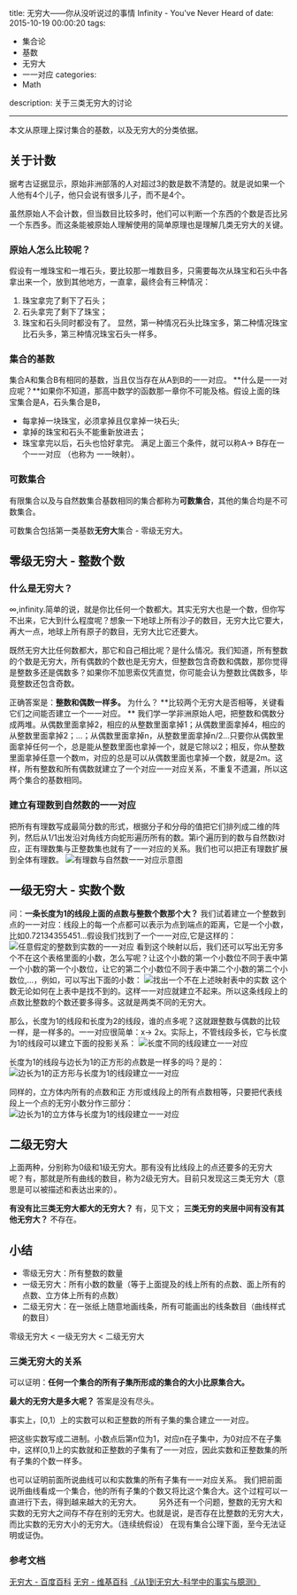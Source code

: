 title: 无穷大——你从没听说过的事情 Infinity - You've Never Heard of
date: 2015-10-19 00:00:20
tags: 
- 集合论
- 基数
- 无穷大
- 一一对应
categories:
- Math

description: 关于三类无穷大的讨论

---
本文从原理上探讨集合的基数，以及无穷大的分类依据。
<!--more-->

## 关于计数
据考古证据显示，原始非洲部落的人对超过3的数是数不清楚的。就是说如果一个人他有4个儿子，他只会说有很多儿子，而不是4个。

虽然原始人不会计数，但当数目比较多时，他们可以判断一个东西的个数是否比另一个东西多。而这条能被原始人理解使用的简单原理也是理解几类无穷大的关键。

### 原始人怎么比较呢？
假设有一堆珠宝和一堆石头，要比较那一堆数目多，只需要每次从珠宝和石头中各拿出来一个，放到其他地方，一直拿，最终会有三种情况：
1. 珠宝拿完了剩下了石头；
2. 石头拿完了剩下了珠宝；
3. 珠宝和石头同时都没有了。
显然，第一种情况石头比珠宝多，第二种情况珠宝比石头多，第三种情况珠宝石头一样多。

### 集合的基数
集合A和集合B有相同的基数，当且仅当存在从A到B的一一对应。
**什么是一一对应呢？**如果你不知道，那高中数学的函数那一章你不可能及格。假设上面的珠宝集合是A，石头集合是B，
* 每拿掉一块珠宝，必须拿掉且仅拿掉一块石头;
* 拿掉的珠宝和石头不能重新放进去；
* 珠宝拿完以后，石头也恰好拿完。
满足上面三个条件，就可以称A-> B存在一个一一对应 （也称为 一一映射）。

### 可数集合
有限集合以及与自然数集合基数相同的集合都称为**可数集合**，其他的集合均是不可数集合。

可数集合包括第一类基数**无穷大**集合 - 零级无穷大。

## 零级无穷大  - 整数个数
### 什么是无穷大？
∞,infinity.简单的说，就是你比任何一个数都大。其实无穷大也是一个数，但你写不出来，它大到什么程度呢？想象一下地球上所有沙子的数目，无穷大比它要大，再大一点，地球上所有原子的数目，无穷大比它还要大。

既然无穷大比任何数都大，那它和自己相比呢？是什么情况。我们知道，所有整数的个数是无穷大，所有偶数的个数也是无穷大，但整数包含奇数和偶数，那你觉得是整数多还是偶数多？如果你不加思索仅凭直觉，你可能会认为整数比偶数多，毕竟整数还包含奇数。

正确答案是：**整数和偶数一样多。** 为什么？
**比较两个无穷大是否相等，关键看它们之间能否建立一个一一对应。 **
我们学一学非洲原始人吧，把整数和偶数分成两堆。从偶数里面拿掉2，相应的从整数里面拿掉1；从偶数里面拿掉4，相应的从整数里面拿掉2；...；从偶数里面拿掉n，从整数里面拿掉n/2...只要你从偶数里面拿掉任何一个，总是能从整数里面也拿掉一个，就是它除以2；相反，你从整数里面拿掉任意一个数m，对应的总是可以从偶数里面也拿掉一个数，就是2m。这样，所有整数和所有偶数就建立了一个对应一一对应关系，不重复不遗漏，所以这两个集合的基数相同。
### 建立有理数到自然数的一一对应
把所有有理数写成最简分数的形式，根据分子和分母的值把它们排列成二维的阵列，然后从1/1出发沿对角线方向蛇形遍历所有的数。第i个遍历到的数与自然数i对应，正有理数集与正整数集也就有了一一对应的关系。我们也可以把正有理数扩展到全体有理数。
![有理数与自然数一一对应示意图](http://7xn1o8.com1.z0.glb.clouddn.com/200801131.gif)

## 一级无穷大  - 实数个数
问：**一条长度为1的线段上面的点数与整数个数那个大？**
我们试着建立一个整数到点的一一对应：线段上的每一个点都可以表示为点到端点的距离，它是一个小数，比如0.72134355451...假设我们找到了一个一一对应,它是这样的：
![任意假定的整数到实数的一一对应](http://7xn1o8.com1.z0.glb.clouddn.com/infinity1.png)
看到这个映射以后，我们还可以写出无穷多个不在这个表格里面的小数，怎么写呢？让这个小数的第一个小数位不同于表中第一个小数的第一个小数位，让它的第二个小数位不同于表中第二个小数的第二个小数位,...，例如，可以写出下面的小数：
![找出一个不在上述映射表中的实数](http://7xn1o8.com1.z0.glb.clouddn.com/infinity2.png)
这个数无论如何在上表中是找不到的。这样一一对应就建立不起来。所以这条线段上的点数比整数的个数还要多得多。这就是两类不同的无穷大。

那么，长度为1的线段和长度为2的线段，谁的点多呢？这就跟整数与偶数的比较一样，是一样多的。一一对应很简单：x-> 2x。实际上，不管线段多长，它与长度为1的线段可以建立下面的投影关系：
![长度不同的线段建立一一对应](http://7xn1o8.com1.z0.glb.clouddn.com/infinity3.png)

长度为1的线段与边长为1的正方形的点数是一样多的吗？是的：
![边长为1的正方形与长度为1的线段建立一一对应](http://7xn1o8.com1.z0.glb.clouddn.com/infinity4.png)

同样的，立方体内所有的点数和正 方形或线段上的所有点数相等，只要把代表线段上一个点的无穷小数分作三部分：
![边长为1的立方体与长度为1的线段建立一一对应](http://7xn1o8.com1.z0.glb.clouddn.com/infinity5.png)

## 二级无穷大
上面两种，分别称为0级和1级无穷大。那有没有比线段上的点还要多的无穷大呢？有，那就是所有曲线的数目，称为2级无穷大。目前只发现这三类无穷大（意思是可以被描述和表达出来的）。

**有没有比三类无穷大都大的无穷大？**
有，见下文；
**三类无穷的夹层中间有没有其他无穷大？**
不存在。


## 小结
* 零级无穷大：所有整数的数量
* 一级无穷大：所有小数的数量（等于上面提及的线上所有的点数、面上所有的点数、立方体上所有的点数）
* 二级无穷大：在一张纸上随意地画线条，所有可能画出的线条数目（曲线样式的数目）

零级无穷大 < 一级无穷大 < 二级无穷大
### 三类无穷大的关系
可以证明：**任何一个集合的所有子集所形成的集合的大小比原集合大。**

**最大的无穷大是多大呢？**
答案是没有尽头。


事实上，[0,1）上的实数可以和正整数的所有子集的集合建立一一对应。

把这些实数写成二进制。小数点后第n位为1，对应n在子集中，为0对应不在子集中，这样[0,1)上的实数就和正整数的子集有了一一对应，因此实数和正整数集的所有子集的个数一样多。

也可以证明前面所说曲线可以和实数集的所有子集有一一对应关系。
我们把前面说所曲线看成一个集合，他的所有子集的个数又将比这个集合大。这个过程可以一直进行下去，得到越来越大的无穷大。
　　另外还有一个问题，整数的无穷大和实数的无穷大之间存不存在别的无穷大。也就是说，是否存在比整数的无穷大大，而比实数的无穷大小的无穷大。（连续统假设）
在现有集合公理下面，至今无法证明或证伪。

### 参考文档
[无穷大 - 百度百科](http://baike.baidu.com/view/530029.htm)
[无穷 - 维基百科](https://zh.wikipedia.org/zh/%E6%97%A0%E7%A9%B7)
[《从1到无穷大-科学中的事实与臆测》]()







